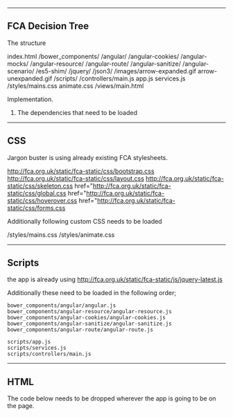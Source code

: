 ----------------------
  FCA Decision Tree
----------------------

The structure

index.html
		/bower_components/
						/angular/
						/angular-cookies/
						/angular-mocks/
						/angular-resource/
						/angular-route/
						/angular-sanitize/
						/angular-scenario/
						/es5-shim/
						/jquery/
						/json3/
		/images/arrow-expanded.gif
				arrow-unexpanded.gif
		/scripts/
				/controllers/main.js
				app.js
				services.js
		/styles/mains.css
				animate.css
		/views/main.html






Implementation.

1. The dependencies that need to be loaded 

-------------------------------------------------
CSS
-------------------------------------------------
Jargon buster is using already existing FCA stylesheets.

   http://fca.org.uk/static/fca-static/css/bootstrap.css
   http://fca.org.uk/static/fca-static/css/layout.css
   http://fca.org.uk/static/fca-static/css/skeleton.css
   href="http://fca.org.uk/static/fca-static/css/global.css
   href="http://fca.org.uk/static/fca-static/css/hoverover.css
   href="http://fca.org.uk/static/fca-static/css/forms.css

Additionally following custom CSS needs to be loaded 


   /styles/mains.css 
   /styles/animate.css


------------------------------------------------
Scripts
------------------------------------------------

the app is already using 
	http://fca.org.uk/static/fca-static/js/jquery-latest.js
	
Additionally these need to be loaded in the following order;

	bower_components/angular/angular.js
	bower_components/angular-resource/angular-resource.js
    bower_components/angular-cookies/angular-cookies.js
	bower_components/angular-sanitize/angular-sanitize.js
    bower_components/angular-route/angular-route.js
   
   	scripts/app.js
    scripts/services.js
    scripts/controllers/main.js


----------------------------------------
HTML
----------------------------------------
The code below needs to be dropped wherever the app is going to be 
on the page.

 <div id="fca-app-wrap">
               <!--[if lte IE 8]>
                <script>
                  document.createElement('ng-include');
                  document.createElement('ng-pluralize');
                  document.createElement('ng-view');
                  

                  document.createElement('ng:include');
                  document.createElement('ng:pluralize');
                  document.createElement('ng:view');
                </script>
              <![endif]-->

            <div id="fca-app">This message shows until this div has not been bootstraped </div>
</div>


------------------------------
CONTENT JSONP
------------------------------

All the content is in the decisions_2.php file. 

At the moment the file is hosted at: 

http://view-it.co.uk/services/fca/decision_2.php?callback=JSON_CALLBACK

and accessed in the app as a service in 
	
	/scripts/controllers/main.js

http://view-it.co.uk/services/fca/decision_2.php?callback=JSON_CALLBACK

